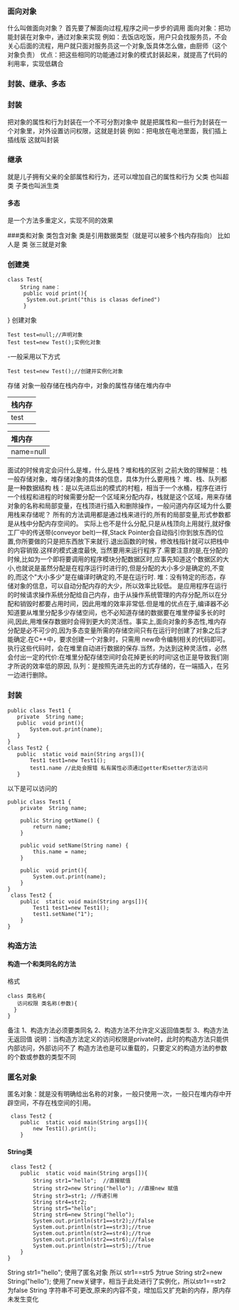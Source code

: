 ### 面向对象
什么叫做面向对象？
首先要了解面向过程,程序之间一步步的调用
面向对象：把功能封装在对象中，通过对象来实现
例如：去饭店吃饭，用户只会找服务员，不会关心后面的流程，用户就只面对服务员这一个对象,饭具体怎么做，由厨师（这个对象负责）
优点：把这些相同的功能通过对象的模式封装起来，就提高了代码的利用率，实现低耦合
### 封装、继承、多态
### 封装 
把对象的属性和行为封装在一个不可分割对象中
就是把属性和一些行为封装在一个对象里，对外设置访问权限，这就是封装
例如：把电放在电池里面，我们插上插线版 这就叫封装
### 继承
就是儿子拥有父亲的全部属性和行为，还可以增加自己的属性和行为
父类 也叫超类  子类也叫派生类
#### 多态
是一个方法多重定义，实现不同的效果

###类和对象
类包含对象 类是引用数据类型（就是可以被多个栈内存指向）
比如 人是 类 张三就是对象
### 创建类
```
class Test{
    String name：
     public void print(){
      System.out.print("this is clasas defined")
     }
 ```
}
创建对象
```
Test test=null;//声明对象
Test test=new Test();实例化对象
```

-一般采用以下方式
```
Test test=new Test();//创建并实例化对象
```
存储
对象一般存储在栈内存中，对象的属性存储在堆内存中

  |栈内存   |
  |:------|
  |test      |  

  |堆内存   |
  |:------|
  |name=null |  
  
  面试的时候肯定会问什么是堆，什么是栈？堆和栈的区别
  之前大致的理解是：栈一般存储对象，堆存储对象的具体的信息，具体为什么要用栈？
  堆、栈、队列都是一种数据结构
  栈：是以先进后出的模式的村粗，相当于一个水桶，程序在进行一个线程和进程的时候需要分配一个区域来分配内存，栈就是这个区域，用来存储对象的名称和局部变量，在栈顶进行插入和删除操作，一般问道内存区域为什么要用栈来存储呢？ 
   所有的方法调用都是通过栈来进行的,所有的局部变量,形式参数都是从栈中分配内存空间的。 实际上也不是什么分配,只是从栈顶向上用就行,就好像工厂中的传送带(conveyor belt)一样,Stack Pointer会自动指引你到放东西的位置,你所要做的只是把东西放下来就行.退出函数的时候，修改栈指针就可以把栈中的内容销毁.这样的模式速度最快, 当然要用来运行程序了.需要注意的是,在分配的时候,比如为一个即将要调用的程序模块分配数据区时,应事先知道这个数据区的大小,也就说是虽然分配是在程序运行时进行的,但是分配的大小多少是确定的,不变的,而这个"大小多少"是在编译时确定的,不是在运行时.
  堆：没有特定的形态，存储对象的信息，可以自动分配内存的大少，所以效率比较低。
  是应用程序在运行的时候请求操作系统分配给自己内存，由于从操作系统管理的内存分配,所以在分配和销毁时都要占用时间，因此用堆的效率非常低.但是堆的优点在于,编译器不必知道要从堆里分配多少存储空间，也不必知道存储的数据要在堆里停留多长的时间,因此,用堆保存数据时会得到更大的灵活性。事实上,面向对象的多态性,堆内存分配是必不可少的,因为多态变量所需的存储空间只有在运行时创建了对象之后才能确定.在C++中，要求创建一个对象时，只需用 new命令编制相关的代码即可。执行这些代码时，会在堆里自动进行数据的保存.当然，为达到这种灵活性，必然会付出一定的代价:在堆里分配存储空间时会花掉更长的时间!这也正是导致我们刚才所说的效率低的原因,
  队列：是按照先进先出的方式存储的，在一端插入，在另一边进行删除。
  
### 封装
 ```
 public class Test1 {
    private  String name;
    public  void print(){
        System.out.print(name);
    }
}
 class Test2 {
    public  static void main(String args[]){
        Test1 test1=new Test1();
        test1.name //此处会报错 私有属性必须通过getter和setter方法访问
    }
```
以下是可以访问的
```
public class Test1 {
    private  String name;

    public String getName() {
        return name;
    }

    public void setName(String name) {
        this.name = name;
    }

    public  void print(){
        System.out.print(name);
    }
}
 class Test2 {
    public  static void main(String args[]){
        Test1 test1=new Test1();
        test1.setName("1");
    }
}
```
### 构造方法
#### 构造一个和类同名的方法
格式
```
class 类名称{
   访问权限 类名称(参数){
  }
}
```
备注
1、构造方法必须要类同名
2、构造方法不允许定义返回值类型
3、构造方法无返回值
说明：当构造方法定义的访问权限是private时，此时的构造方法只能供内部访问，外部访问不了
构造方法也是可以重载的，只要定义的构造方法的参数的个数或参数的类型不同

### 匿名对象
匿名对象：就是没有明确给出名称的对象，一般只使用一次，一般只在堆内存中开辟空间，不存在栈空间的引用。
```
 class Test2 {
    public  static void main(String args[]){
        new Test1().print();
    }
```
#### String类
```
 class Test2 {
    public  static void main(String args[]){
        String str1="hello";  //直接赋值 
        String str2=new String("hello"); //直接new 赋值
        String str3=str1; //传递引用
        String str4=str2;
        String str5="hello";
        String str6=new String("hello");
        System.out.println(str1==str2);//false
        System.out.println(str1==str3);//true
        System.out.println(str2==str4);//true
        System.out.println(str2==str6);//false
        System.out.println(str1==str5);//true
    }
}
```
String str1="hello";   使用了匿名对象 所以 str1==str5 为true
String str2=new String("hello"); 使用了new关键字，相当于此处进行了实例化，所以str1==str2 为false
String 字符串不可更改,原来的内容不变，增加后又扩充新的内存，原内存未发生变化



